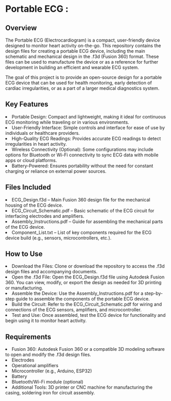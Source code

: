 # Portable ECG :
## Overview
The Portable ECG (Electrocardiogram) is a compact, user-friendly device designed to monitor heart activity on-the-go. This repository contains the design files for creating a portable ECG device, including the main schematic and mechanical design in the .f3d (Fusion 360) format. These files can be used to manufacture the device or as a reference for further development in building an efficient and wearable ECG system.

The goal of this project is to provide an open-source design for a portable ECG device that can be used for health monitoring, early detection of cardiac irregularities, or as a part of a larger medical diagnostics system.

## Key Features
<li>Portable Design: Compact and lightweight, making it ideal for continuous ECG monitoring while traveling or in various environments.
<li>User-Friendly Interface: Simple controls and interface for ease of use by individuals or healthcare providers.
<li>High-Quality ECG Readings: Provides accurate ECG readings to detect irregularities in heart activity.
<li>Wireless Connectivity (Optional): Some configurations may include options for Bluetooth or Wi-Fi connectivity to sync ECG data with mobile apps or cloud platforms.
<li>Battery-Powered: Ensures portability without the need for constant charging or reliance on external power sources.

## Files Included
<li>ECG_Design.f3d – Main Fusion 360 design file for the mechanical housing of the ECG device.
<li>ECG_Circuit_Schematic.pdf – Basic schematic of the ECG circuit for interfacing electrodes and amplifiers.
<li>Assembly_Instructions.pdf – Guide for assembling the mechanical parts of the ECG device.
<li>Component_List.txt – List of key components required for the ECG device build (e.g., sensors, microcontrollers, etc.).

## How to Use
<li>Download the Files: Clone or download the repository to access the .f3d design files and accompanying documents.
<li>Open the .f3d File: Open the ECG_Design.f3d file using Autodesk Fusion 360. You can view, modify, or export the design as needed for 3D printing or manufacturing.
<li>Assemble the Device: Use the Assembly_Instructions.pdf for a step-by-step guide to assemble the components of the portable ECG device.
<li>Build the Circuit: Refer to the ECG_Circuit_Schematic.pdf for wiring and connections of the ECG sensors, amplifiers, and microcontroller.
<li>Test and Use: Once assembled, test the ECG device for functionality and begin using it to monitor heart activity.

## Requirements
<li>Fusion 360: Autodesk Fusion 360 or a compatible 3D modeling software to open and modify the .f3d design files.
<li>Electrodes
<li>Operational amplifiers
<li>Microcontroller (e.g., Arduino, ESP32)
<li>Battery
<li>Bluetooth/Wi-Fi module (optional)
<li>Additional Tools: 3D printer or CNC machine for manufacturing the casing, soldering iron for circuit assembly.

